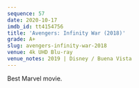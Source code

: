 ```yaml
---
sequence: 57
date: 2020-10-17
imdb_id: tt4154756
title: 'Avengers: Infinity War (2018)'
grade: A+
slug: avengers-infinity-war-2018
venue: 4k UHD Blu-ray
venue_notes: 2019 | Disney / Buena Vista
---
```


Best Marvel movie.